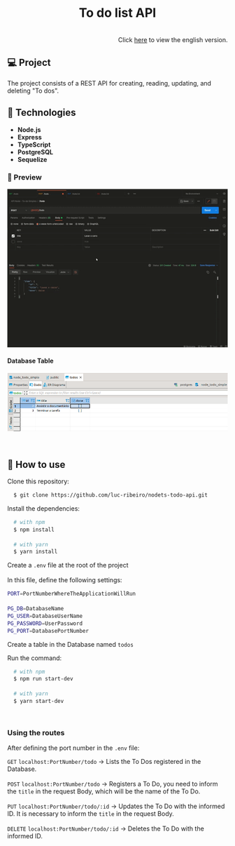 <h1 align="center">
To do list API
</h1>
<br>

<div align="right">
  Click <a href="https://github.com/luc-ribeiro/todo-api-node/blob/master/README.md">here</a> to view the english version.
</div>

## 💻 Project
The project consists of a REST API for creating, reading, updating, and deleting "To dos".

## 🚀 Technologies

- **Node.js** 
- **Express**
- **TypeScript**
- **PostgreSQL**
- **Sequelize**

### 🔖 Preview

![preview](https://github.com/luc-ribeiro/nodets-todo-api/blob/master/design/preview.gif)

#### Database Table

![banner](https://github.com/luc-ribeiro/nodets-todo-api/blob/master/design/bd-preview.png)

<br>

## :page_facing_up: How to use

Clone this repository:

```sh
  $ git clone https://github.com/luc-ribeiro/nodets-todo-api.git
```

Install the dependencies:

```sh
  # with npm
  $ npm install

  # with yarn
  $ yarn install
```

Create a `.env` file at the root of the project <br><br>
In this file, define the following settings:

```sh
PORT=PortNumberWhereTheApplicationWillRun

PG_DB=DatabaseName
PG_USER=DatabaseUserName
PG_PASSWORD=UserPassword
PG_PORT=DatabasePortNumber
```

Create a table in the Database named `todos`

Run the command:

```sh
  # with npm
  $ npm run start-dev

  # with yarn
  $ yarn start-dev
```

<br>

### Using the routes

After defining the port number in the `.env` file:

`GET` `localhost:PortNumber/todo` → Lists the To Dos registered in the Database. <br><br>
`POST` `localhost:PortNumber/todo` → Registers a To Do, you need to inform the `title` in the request Body, which will be the name of the To Do.<br><br>
`PUT` `localhost:PortNumber/todo/:id` → Updates the To Do with the informed ID. It is necessary to inform the `title` in the request Body. <br><br>
`DELETE` `localhost:PortNumber/todo/:id` → Deletes the To Do with the informed ID. <br><br>
